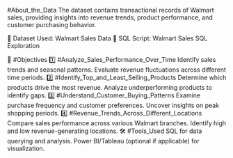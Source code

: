 #About_the_Data
The dataset contains transactional records of Walmart sales, providing insights into revenue trends, product performance, and customer purchasing behavior.

📂 Dataset Used: Walmart Sales Data
📜 SQL Script: Walmart Sales SQL Exploration

🎯 #Objectives
1️⃣ #Analyze_Sales_Performance_Over_Time
Identify sales trends and seasonal patterns.
Evaluate revenue fluctuations across different time periods.
2️⃣ #Identify_Top_and_Least_Selling_Products
Determine which products drive the most revenue.
Analyze underperforming products to identify gaps.
3️⃣ #Understand_Customer_Buying_Patterns
Examine purchase frequency and customer preferences.
Uncover insights on peak shopping periods.
4️⃣ #Revenue_Trends_Across_Different_Locations
Compare sales performance across various Walmart branches.
Identify high and low revenue-generating locations.
🛠 #Tools_Used
SQL for data querying and analysis.
Power BI/Tableau (optional if applicable) for visualization.
